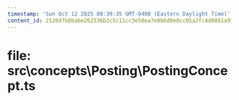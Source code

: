 ```yaml
---
timestamp: 'Sun Oct 12 2025 08:39:35 GMT-0400 (Eastern Daylight Time)'
content_id: 2120d7b8babe262536b2c5c11cc3e50ea7e8b6d0e0cc01a2fc4d0881a9747534
---
```


# file: src\concepts\Posting\PostingConcept.ts

```typescript

```
